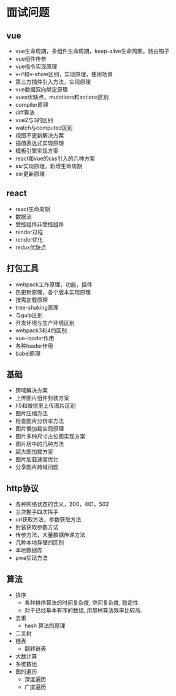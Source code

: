 # 面试问题
## vue
- vue生命周期，多组件生命周期，keep-alive生命周期，路由钩子
- vue组件传参
- vue指令实现原理
- v-if和v-show区别，实现原理，使用场景
- 第三方插件引入方法，实现原理
- vue数据双向绑定原理
- vuex优缺点，mutations和actions区别
- compiler原理
- diff算法
- vue2与3的区别
- watch与computed区别
- 视图不更新解决方案
- 插值表达式实现原理
- 模板引擎实现方案
- react和vue的css引入的几种方案
- ssr实现原理，新增生命周期
- ssr更新原理

## react
- react生命周期
- 数据流
- 受控组件非受控组件
- render过程
- render优化
- redux优缺点

## 打包工具
- webpack工作原理，功能，插件
- 热更新原理，各个版本实现原理
- 按需加载原理
- tree-shaking原理
- 与gulp区别
- 开发环境与生产环境区别
- webpack3和4的区别
- vue-loader作用
- 各种loader作用
- babel原理

## 基础
- 跨域解决方案
- 上传图片组件封装方案
- h5和微信里上传图片区别
- 图片压缩方法
- 检查图片分辨率方法
- 图片懒加载实现原理
- 图片多种尺寸占位图实现方案
- 图片居中的几种方法
- 超大图加载方案
- 图片加载速度优化
- 分享图片跨域问题

## http协议
- 各种网络状态的含义，200，401，502
- 三次握手四次挥手
- url获取方法，参数获取方法
- 封装获取参数方法
- 传参方法，大量数据传递方法
- 几种本地存储的区别
- 本地数据库
- pwa实现方法


## 算法
- 排序
  - 各种排序算法的时间复杂度, 空间复杂度, 稳定性.
  - 对于已经基本有序的数组, 用那种算法效率比较高.
- 去重
  - hash 算法的原理
- 二叉树
- 链表
  - 翻转链表
- 大数计算
- 多维数组
- 图的遍历
  - 深度遍历
  - 广度遍历

